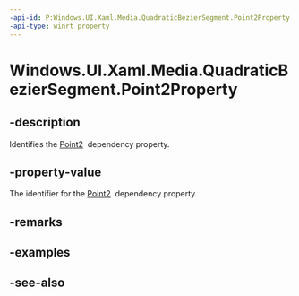 ```yaml
---
-api-id: P:Windows.UI.Xaml.Media.QuadraticBezierSegment.Point2Property
-api-type: winrt property
---
```


<!-- Property syntax
public Windows.UI.Xaml.DependencyProperty Point2Property { get; }
-->

# Windows.UI.Xaml.Media.QuadraticBezierSegment.Point2Property

## -description
Identifies the [Point2](quadraticbeziersegment_point2.md)  dependency property.



## -property-value
The identifier for the [Point2](quadraticbeziersegment_point2.md)  dependency property.

## -remarks

## -examples

## -see-also
